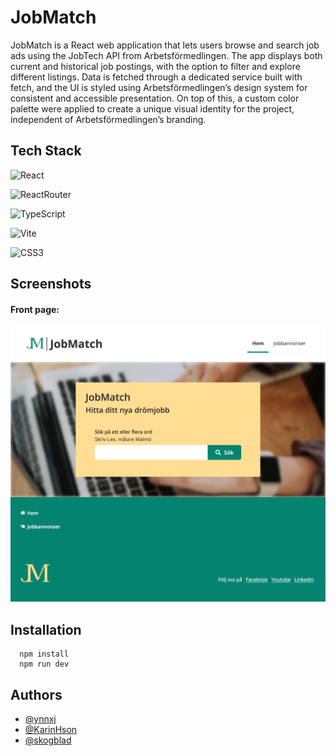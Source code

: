 # JobMatch

JobMatch is a React web application that lets users browse and search job ads using the JobTech API from Arbetsförmedlingen. The app displays both current and historical job postings, with the option to filter and explore different listings. Data is fetched through a dedicated service built with fetch, and the UI is styled using Arbetsförmedlingen’s design system for consistent and accessible presentation. On top of this, a custom color palette were applied to create a unique visual identity for the project, independent of Arbetsförmedlingen’s branding.

## Tech Stack

![React](https://img.shields.io/badge/react-%2320232a.svg?style=for-the-badge&logo=react&logoColor=%2361DAFB)

![ReactRouter](https://img.shields.io/badge/React_Router-CA4245?style=for-the-badge&logo=react-router&logoColor=white)

![TypeScript](https://img.shields.io/badge/typescript-%23007ACC.svg?style=for-the-badge&logo=typescript&logoColor=white)

![Vite](https://img.shields.io/badge/vite-%23646CFF.svg?style=for-the-badge&logo=vite&logoColor=white)

![CSS3](https://img.shields.io/badge/CSS3-1572B6?style=for-the-badge&logo=css3&logoColor=white)

## Screenshots

#### Front page:

![front_page](/src/assets/screenshot/JobMatch_.png)

## Installation

```shell
  npm install
  npm run dev

```

## Authors

- [@ynnxj](https://github.com/ynnxj)
- [@KarinHson](https://github.com/KarinHson)
- [@skogblad](https://www.github.com/skogblad)
